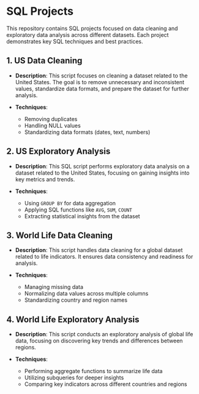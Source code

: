 # SQL Projects

This repository contains SQL projects focused on data cleaning and exploratory data analysis across different datasets. Each project demonstrates key SQL techniques and best practices.

## 1. US Data Cleaning

- **Description**: This script focuses on cleaning a dataset related to the United States. The goal is to remove unnecessary and inconsistent values, standardize data formats, and prepare the dataset for further analysis.

- **Techniques**:
  - Removing duplicates
  - Handling NULL values
  - Standardizing data formats (dates, text, numbers)

## 2. US Exploratory Analysis

- **Description**: This SQL script performs exploratory data analysis on a dataset related to the United States, focusing on gaining insights into key metrics and trends.

- **Techniques**:
  - Using `GROUP BY` for data aggregation
  - Applying SQL functions like `AVG`, `SUM`, `COUNT`
  - Extracting statistical insights from the dataset

## 3. World Life Data Cleaning

- **Description**: This script handles data cleaning for a global dataset related to life indicators. It ensures data consistency and readiness for analysis.

- **Techniques**:
  - Managing missing data
  - Normalizing data values across multiple columns
  - Standardizing country and region names

## 4. World Life Exploratory Analysis

- **Description**: This script conducts an exploratory analysis of global life data, focusing on discovering key trends and differences between regions.

- **Techniques**:
  - Performing aggregate functions to summarize life data
  - Utilizing subqueries for deeper insights
  - Comparing key indicators across different countries and regions
